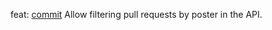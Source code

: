 feat: [commit](https://codeberg.org/forgejo/forgejo/commit/d0af8fe4dc7b294fe5409b2271468494267d5a7d) Allow filtering pull requests by poster in the API.
